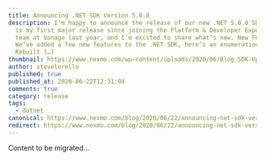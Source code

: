 ```yaml
---
title: Announcing .NET SDK Version 5.0.0
description: I’m happy to announce the release of our new .NET 5.0.0 SDK. This
  is my first major release since joining the Platform & Developer Experience
  team at Vonage last year, and I’m excited to share what’s new. New Features
  We’ve added a few new features to the .NET SDK, here’s an enumeration of them.
  Rebuilt […]
thumbnail: https://www.nexmo.com/wp-content/uploads/2020/06/Blog_SDK-Updates_1200x600.png
author: stevelorello
published: true
published_at: 2020-06-22T12:31:04
comments: true
category: release
tags:
  - dotnet
canonical: https://www.nexmo.com/blog/2020/06/22/announcing-net-sdk-version-5-0-0
redirect: https://www.nexmo.com/blog/2020/06/22/announcing-net-sdk-version-5-0-0
---
```

Content to be migrated...